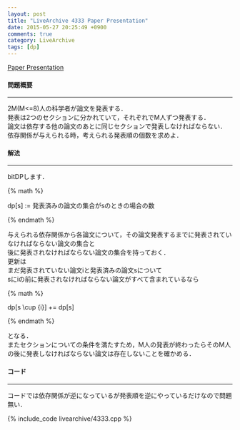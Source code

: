 ```yaml
---
layout: post
title: "LiveArchive 4333 Paper Presentation"
date: 2015-05-27 20:25:49 +0900
comments: true
category: LiveArchive
tags: [dp]
---
```


[Paper Presentation](https://icpcarchive.ecs.baylor.edu/index.php?option=com_onlinejudge&Itemid=8&category=307&page=show_problem&problem=2334)

#### 問題概要

****

2M(M<=8)人の科学者が論文を発表する．  
発表は2つのセクションに分かれていて，それぞれでM人ずつ発表する．  
論文は依存する他の論文のあとに同じセクションで発表しなければならない．  
依存関係が与えられる時，考えられる発表順の個数を求めよ．

#### 解法

****

bitDPします．  

{% math %}

dp[s] := 発表済みの論文の集合がsのときの場合の数  

{% endmath %}

与えられる依存関係から各論文について，その論文発表するまでに発表されていなければならない論文の集合と  
後に発表されなければならない論文の集合を持っておく．  
更新は  
まだ発表されていない論文iと発表済みの論文sについて  
sにiの前に発表されなければならない論文がすべて含まれているなら

{% math %}

dp[s \cup \{i\}] += dp[s]

{% endmath %}

となる．  
またセクションについての条件を満たすため，M人の発表が終わったらそのM人の後に発表しなければならない論文は存在しないことを確かめる．  

#### コード

****

コードでは依存関係が逆になっているが発表順を逆にやっているだけなので問題無い．

{% include_code livearchive/4333.cpp %}

